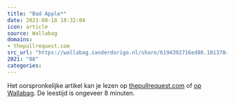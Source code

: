 ```yaml
---
title: "Bad Apple*"
date: 2021-08-18 18:32:04
icon: article
source: Wallabag
domains:
- thepullrequest.com
src_url: "https://wallabag.sanderdorigo.nl/share/6194392716ed86.10137840"
2021: "08"
categories:
---
```

Het oorspronkelijke artikel kan je lezen op [thepullrequest.com](https://www.thepullrequest.com/p/bad-apple) of [op Wallabag](https://wallabag.sanderdorigo.nl/share/6194392716ed86.10137840). De leestijd is ongeveer 8 minuten.